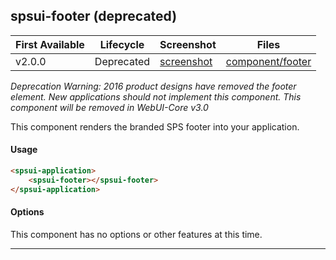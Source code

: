 ## spsui-footer (deprecated)

| First Available 	| Lifecycle     | Screenshot    | Files |
|-----------------	|----------     |-----------    |------ |
| v2.0.0 	        | Deprecated    | [screenshot][footer-ss]   | [component/footer][footer] 	|

*Deprecation Warning: 2016 product designs have removed the footer element. New applications should not implement this component.
This component will be removed in WebUI-Core v3.0*

This component renders the branded SPS footer into your application.

#### Usage

```html
<spsui-application>
    <spsui-footer></spsui-footer>
</spsui-application>
```

#### Options

This component has no options or other features at this time.

---

[footer]: https://github.com/SPSCommerce/webui-core/blob/master/core/components/footer
[footer-ss]: https://cloud.githubusercontent.com/assets/44441/12056059/72f497f4-aef8-11e5-91d5-bcd81a8a9969.png
